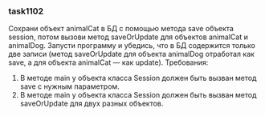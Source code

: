 
### task1102

Сохрани объект animalCat в БД с помощью метода save объекта session, потом вызови метод saveOrUpdate для объектов animalCat и animalDog. Запусти программу и убедись, что в БД содержится только две записи (метод saveOrUpdate для объекта animalDog отработал как save, а для объекта animalCat — как update).
Требования:
1.	В методе main у объекта класса Session должен быть вызван метод save с нужным параметром.
2.	В методе main у объекта класса Session должен быть вызван метод saveOrUpdate для двух разных объектов.


